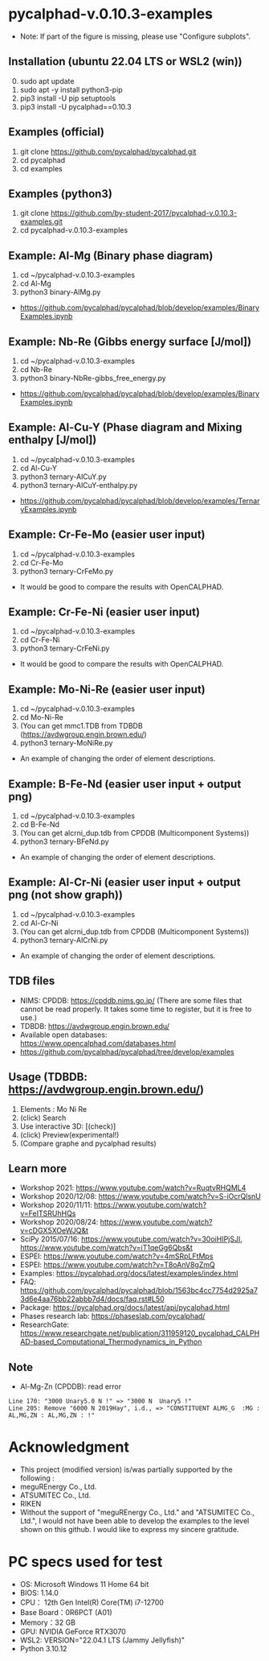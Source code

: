 # pycalphad-v.0.10.3-examples
- Note: If part of the figure is missing, please use "Configure subplots".


## Installation (ubuntu 22.04 LTS or WSL2 (win))
0. sudo apt update
1. sudo apt -y install python3-pip
2. pip3 install -U pip setuptools
3. pip3 install -U pycalphad==0.10.3


## Examples (official)
1. git clone https://github.com/pycalphad/pycalphad.git
2. cd pycalphad
3. cd examples


## Examples (python3)
1. git clone https://github.com/by-student-2017/pycalphad-v.0.10.3-examples.git
2. cd pycalphad-v.0.10.3-examples


## Example: Al-Mg (Binary phase diagram)
1. cd ~/pycalphad-v.0.10.3-examples
2. cd Al-Mg
3. python3 binary-AlMg.py
- https://github.com/pycalphad/pycalphad/blob/develop/examples/BinaryExamples.ipynb


## Example: Nb-Re (Gibbs energy surface [J/mol])
1. cd ~/pycalphad-v.0.10.3-examples
2. cd Nb-Re
3. python3 binary-NbRe-gibbs_free_energy.py
- https://github.com/pycalphad/pycalphad/blob/develop/examples/BinaryExamples.ipynb


## Example: Al-Cu-Y (Phase diagram and Mixing enthalpy [J/mol])
1. cd ~/pycalphad-v.0.10.3-examples
2. cd Al-Cu-Y
3. python3 ternary-AlCuY.py
4. python3 ternary-AlCuY-enthalpy.py
- https://github.com/pycalphad/pycalphad/blob/develop/examples/TernaryExamples.ipynb


## Example: Cr-Fe-Mo (easier user input)
1. cd ~/pycalphad-v.0.10.3-examples
2. cd Cr-Fe-Mo
3. python3 ternary-CrFeMo.py
- It would be good to compare the results with OpenCALPHAD.


## Example: Cr-Fe-Ni (easier user input)
1. cd ~/pycalphad-v.0.10.3-examples
2. cd Cr-Fe-Ni
3. python3 ternary-CrFeNi.py
- It would be good to compare the results with OpenCALPHAD.


## Example: Mo-Ni-Re (easier user input)
1. cd ~/pycalphad-v.0.10.3-examples
2. cd Mo-Ni-Re
3. (You can get mmc1.TDB from TDBDB (https://avdwgroup.engin.brown.edu/)
4. python3 ternary-MoNiRe.py
- An example of changing the order of element descriptions.


## Example: B-Fe-Nd (easier user input + output png)
1. cd ~/pycalphad-v.0.10.3-examples
2. cd B-Fe-Nd
3. (You can get alcrni_dup.tdb from CPDDB (Multicomponent Systems))
4. python3 ternary-BFeNd.py
- An example of changing the order of element descriptions.


## Example: Al-Cr-Ni (easier user input + output png (not show graph))
1. cd ~/pycalphad-v.0.10.3-examples
2. cd Al-Cr-Ni
3. (You can get alcrni_dup.tdb from CPDDB (Multicomponent Systems))
4. python3 ternary-AlCrNi.py
- An example of changing the order of element descriptions.


## TDB files
- NIMS: CPDDB: https://cpddb.nims.go.jp/ (There are some files that cannot be read properly. It takes some time to register, but it is free to use.)
- TDBDB: https://avdwgroup.engin.brown.edu/ 
- Available open databases: https://www.opencalphad.com/databases.html
-   https://github.com/pycalphad/pycalphad/tree/develop/examples


## Usage (TDBDB: https://avdwgroup.engin.brown.edu/)
1. Elements : Mo Ni Re
2. (click) Search
3. Use interactive 3D: [(check)]
4. (click) Preview(experimental!)
5. (Compare graphe and pycalphad results)


## Learn more
- Workshop 2021: https://www.youtube.com/watch?v=RuqtvRHQML4
- Workshop 2020/12/08: https://www.youtube.com/watch?v=S-iOcrQlsnU
- Workshop 2020/11/11: https://www.youtube.com/watch?v=FeITSRUhHQs
- Workshop 2020/08/24: https://www.youtube.com/watch?v=cDGX5XOeWJQ&t
- SciPy 2015/07/16: https://www.youtube.com/watch?v=30oiHIPjSJI, https://www.youtube.com/watch?v=iT1qeGg6Qbs&t
- ESPEI: https://www.youtube.com/watch?v=4mSRpLFtMps
- ESPEI: https://www.youtube.com/watch?v=T8oAnV8gZmQ
- Examples: https://pycalphad.org/docs/latest/examples/index.html
- FAQ: https://github.com/pycalphad/pycalphad/blob/1563bc4cc7754d2925a73d6e4aa76bb22abbb7d4/docs/faq.rst#L50
- Package: https://pycalphad.org/docs/latest/api/pycalphad.html
- Phases research lab: https://phaseslab.com/pycalphad/
- ResearchGate: https://www.researchgate.net/publication/311959120_pycalphad_CALPHAD-based_Computational_Thermodynamics_in_Python


## Note
- Al-Mg-Zn (CPDDB): read error
```
Line 170: "3000 Unary5.0 N !" => "3000 N  Unary5 !"
Line 205: Remove "6000 N 2019Hay", i.d., => "CONSTITUENT ALMG_G  :MG : AL,MG,ZN : AL,MG,ZN : !"
```


Acknowledgment
=======
- This project (modified version) is/was partially supported by the following :
- meguREnergy Co., Ltd.
- ATSUMITEC Co., Ltd.
- RIKEN
- Without the support of "meguREnergy Co., Ltd." and "ATSUMITEC Co., Ltd.", I would not have been able to develop the examples to the level shown on this github. I would like to express my sincere gratitude. 


PC specs used for test
=======
+ OS: Microsoft Windows 11 Home 64 bit
+ BIOS: 1.14.0
+ CPU： 12th Gen Intel(R) Core(TM) i7-12700
+ Base Board：0R6PCT (A01)
+ Memory：32 GB
+ GPU: NVIDIA GeForce RTX3070
+ WSL2: VERSION="22.04.1 LTS (Jammy Jellyfish)"
+ Python 3.10.12
